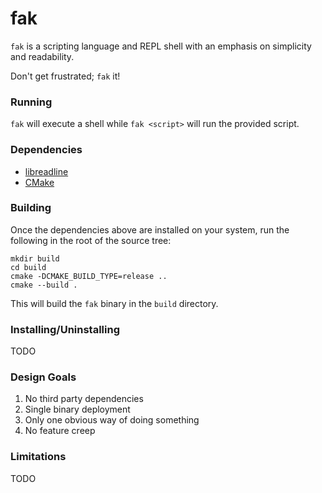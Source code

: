 # fak

`fak` is a scripting language and REPL shell with an emphasis on simplicity and readability.

Don't get frustrated; `fak` it!

### Running

`fak` will execute a shell while `fak <script>` will run the provided script.

### Dependencies

* [libreadline](https://tiswww.case.edu/php/chet/readline/rltop.html)
* [CMake](https://cmake.org/)

### Building

Once the dependencies above are installed on your system, run the following in the root of the source tree:

```
mkdir build
cd build
cmake -DCMAKE_BUILD_TYPE=release ..
cmake --build .
```

This will build the `fak` binary in the `build` directory.

### Installing/Uninstalling

TODO

### Design Goals

1. No third party dependencies
2. Single binary deployment
3. Only one obvious way of doing something
4. No feature creep

### Limitations

TODO